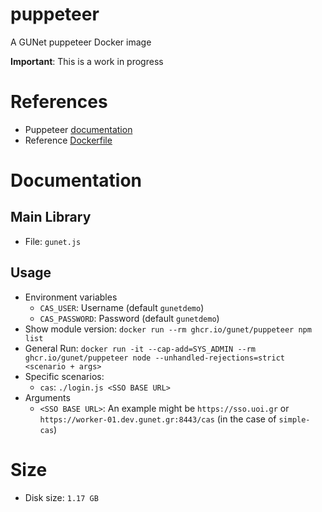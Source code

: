 # puppeteer
A GUNet puppeteer Docker image

**Important**: This is a work in progress

# References
* Puppeteer [documentation](https://pptr.dev/guides/docker)
* Reference [Dockerfile](https://github.com/puppeteer/puppeteer/blob/main/docker/Dockerfile)

# Documentation
## Main Library
* File: `gunet.js`

## Usage
* Environment variables
  - `CAS_USER`: Username (default `gunetdemo`)
  - `CAS_PASSWORD`: Password (default `gunetdemo`)
* Show module version: `docker run --rm ghcr.io/gunet/puppeteer npm list`
* General Run: `docker run -it --cap-add=SYS_ADMIN --rm ghcr.io/gunet/puppeteer node --unhandled-rejections=strict <scenario + args>`
* Specific scenarios:
  - `cas`: `./login.js <SSO BASE URL>`
* Arguments
  - `<SSO BASE URL>`: An example might be `https://sso.uoi.gr` or `https://worker-01.dev.gunet.gr:8443/cas` (in the case of `simple-cas`)

# Size
* Disk size: `1.17 GB`